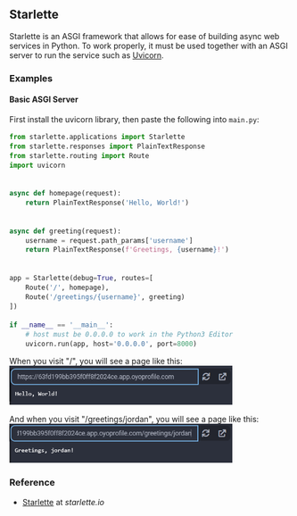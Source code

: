 ## Starlette

Starlette is an ASGI framework that allows for ease of building async web services in Python. To work properly, it must be used together with an ASGI server to run the service such as [Uvicorn](../uvicorn/).

### Examples

#### Basic ASGI Server

First install the uvicorn library, then paste the following into `main.py`:

```python
from starlette.applications import Starlette
from starlette.responses import PlainTextResponse
from starlette.routing import Route
import uvicorn


async def homepage(request):
    return PlainTextResponse('Hello, World!')


async def greeting(request):
    username = request.path_params['username']
    return PlainTextResponse(f'Greetings, {username}!')


app = Starlette(debug=True, routes=[
    Route('/', homepage),
    Route('/greetings/{username}', greeting)
])

if __name__ == '__main__':
    # host must be 0.0.0.0 to work in the Python3 Editor
    uvicorn.run(app, host='0.0.0.0', port=8000)
```

When you visit "/", you will see a page like this:
<img src="../../assets/img/starlette-greetings-index.png" width="400px">

And when you visit "/greetings/jordan", you will see a page like this:
<img src="../../assets/img/starlette-greetings-jordan.png" width="400px"/>

### Reference

-   [Starlette](https://www.starlette.io/) at _starlette.io_
